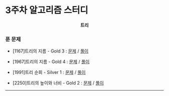 # 3주차 알고리즘 스터디

<div align = center>
  <b>트리</b>
</div>

### 푼 문제

  - [1167]트리의 지름 - Gold 3 : [문제](https://www.acmicpc.net/problem/1167) / [풀이](https://github.com/firemancha/Algorithm/tree/main/Baekjoon/Tree/%5B1167%5D%ED%8A%B8%EB%A6%AC%EC%9D%98%20%EC%A7%80%EB%A6%84)

  - [1967]트리의 지름 - Gold 4 : [문제](https://www.acmicpc.net/problem/1967) / [풀이](https://github.com/firemancha/Algorithm/tree/main/Baekjoon/Tree/%5B1967%5D%ED%8A%B8%EB%A6%AC%EC%9D%98%20%EC%A7%80%EB%A6%84)

  - [1991]트리 순회 - Silver 1 : [문제](https://www.acmicpc.net/problem/1991) / [풀이](https://github.com/firemancha/Algorithm/tree/main/Baekjoon/Tree/%5B1991%5D%ED%8A%B8%EB%A6%AC%20%EC%88%9C%ED%9A%8C)

  - [2250]트리의 높이와 너비 - Gold 2 : [문제](https://www.acmicpc.net/problem/2250) / [풀이](https://github.com/firemancha/Algorithm/tree/main/Baekjoon/Tree/%5B2250%5D%ED%8A%B8%EB%A6%AC%EC%9D%98%20%EB%86%92%EC%9D%B4%EC%99%80%20%EB%84%88%EB%B9%84)

---